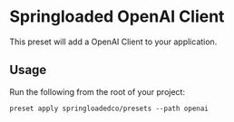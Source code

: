 # Springloaded OpenAI Client

This preset will add a OpenAI Client to your application.

## Usage

Run the following from the root of your project:

```
preset apply springloadedco/presets --path openai
```

